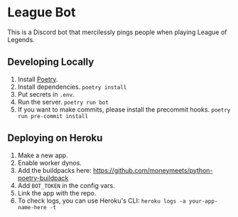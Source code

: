 # League Bot

This is a Discord bot that mercilessly pings people when playing League of
Legends.

## Developing Locally

1. Install [Poetry](https://python-poetry.org/).
2. Install dependencies. `poetry install`
3. Put secrets in `.env`.
4. Run the server. `poetry run bot`
5. If you want to make commits, please install the precommit hooks.
   `poetry run pre-commit install`

## Deploying on Heroku

1. Make a new app.
2. Enable worker dynos.
3. Add the buildpacks here: https://github.com/moneymeets/python-poetry-buildpack
4. Add `BOT_TOKEN` in the config vars.
5. Link the app with the repo.
6. To check logs, you can use Heroku's CLI: `heroku logs -a your-app-name-here -t`

